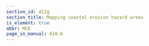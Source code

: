 ```yaml
---
section_id: 412g
section_title: Mapping coastal erosion hazard areas
is_element: true
abbr: MCE
page_in_manual: 410-8
---
```


